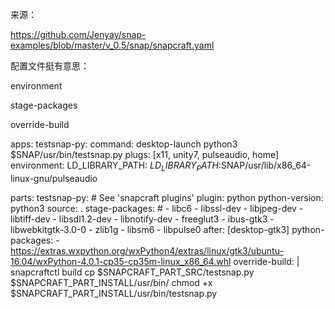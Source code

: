 
来源：

https://github.com/Jenyay/snap-examples/blob/master/v_0.5/snap/snapcraft.yaml


配置文件挺有意思：

environment

stage-packages

override-build




apps:
    testsnap-py:
        command: desktop-launch python3 $SNAP/usr/bin/testsnap.py
        plugs: [x11, unity7, pulseaudio, home]
        environment:
            LD_LIBRARY_PATH: $LD_LIBRARY_PATH:$SNAP/usr/lib/x86_64-linux-gnu/pulseaudio

parts:
  testsnap-py:
    # See 'snapcraft plugins'
    plugin: python
    python-version: python3
    source: .
    stage-packages:
        # - libc6
        - libssl-dev
        - libjpeg-dev
        - libtiff-dev
        - libsdl1.2-dev
        - libnotify-dev
        - freeglut3
        - ibus-gtk3
        - libwebkitgtk-3.0-0
        - zlib1g
        - libsm6
        - libpulse0
    after: [desktop-gtk3]
    python-packages:
        - https://extras.wxpython.org/wxPython4/extras/linux/gtk3/ubuntu-16.04/wxPython-4.0.1-cp35-cp35m-linux_x86_64.whl
    override-build: |
        snapcraftctl build
        cp $SNAPCRAFT_PART_SRC/testsnap.py $SNAPCRAFT_PART_INSTALL/usr/bin/
        chmod +x $SNAPCRAFT_PART_INSTALL/usr/bin/testsnap.py


